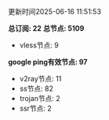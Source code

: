 更新时间2025-06-16 11:51:53

**总订阅: 22**
**总节点: 5109**
- vless节点: 9

**google ping有效节点: 97**
- v2ray节点: 11
- ss节点: 82
- trojan节点: 2
- ssr节点: 2
